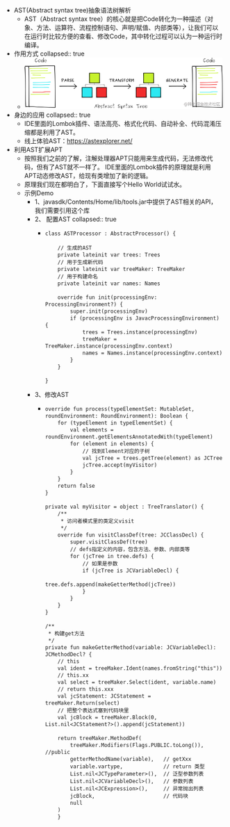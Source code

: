 - AST(Abstract syntax tree)抽象语法树解析
	- AST（Abstract syntax tree）的核心就是把Code转化为一种描述（对象、方法、运算符、流程控制语句、声明/赋值、内部类等），让我们可以在运行时比较方便的查看、修改Code，其中转化过程可以认为一种运行时编译。
- 作用方式
  collapsed:: true
	- ![image.png](../assets/image_1684397753467_0.png)
- 身边的应用
  collapsed:: true
	- IDE里面的Lombok插件、语法高亮、格式化代码、自动补全、代码混淆压缩都是利用了AST。
	- 线上体验AST：https://astexplorer.net/
- 利用AST扩展APT
	- 按照我们之前的了解，注解处理器APT只能用来生成代码，无法修改代码，但有了AST就不一样了。
	  IDE里面的Lombok插件的原理就是利用APT动态修改AST，给现有类增加了新的逻辑。
	- 原理我们现在都明白了，下面直接写个Hello World试试水。
	- 示例Demo
		- 1、javasdk/Contents/Home/lib/tools.jar中提供了AST相关的API，我们需要引用这个库
		- 2、 配置AST
		  collapsed:: true
			- ```
			  class ASTProcessor : AbstractProcessor() {
			  
			      // 生成的AST
			      private lateinit var trees: Trees
			      // 用于生成新代码
			      private lateinit var treeMaker: TreeMaker
			      // 用于构建命名
			      private lateinit var names: Names
			  
			      override fun init(processingEnv: ProcessingEnvironment?) {
			          super.init(processingEnv)
			          if (processingEnv is JavacProcessingEnvironment) {
			              trees = Trees.instance(processingEnv)
			              treeMaker = TreeMaker.instance(processingEnv.context)
			              names = Names.instance(processingEnv.context)
			          }
			      }
			  
			  }    
			  ```
		- 3、修改AST
			- ```
			  override fun process(typeElementSet: MutableSet, roundEnvironment: RoundEnvironment): Boolean {
			      for (typeElement in typeElementSet) {
			          val elements = roundEnvironment.getElementsAnnotatedWith(typeElement)
			          for (element in elements) {
			              // 找到Element对应的子树
			              val jcTree = trees.getTree(element) as JCTree
			              jcTree.accept(myVisitor)
			          }
			      }
			      return false
			  }
			  
			  private val myVisitor = object : TreeTranslator() {
			      /**
			       * 访问者模式里的类定义visit
			       */
			      override fun visitClassDef(tree: JCClassDecl) {
			          super.visitClassDef(tree)
			          // defs指定义的内容，包含方法、参数、内部类等
			          for (jcTree in tree.defs) {
			              // 如果是参数
			              if (jcTree is JCVariableDecl) {
			                  tree.defs.append(makeGetterMethod(jcTree))
			              }
			          }
			      }
			  }
			  
			  /**
			   * 构建get方法
			   */
			  private fun makeGetterMethod(variable: JCVariableDecl): JCMethodDecl? {
			      // this
			      val ident = treeMaker.Ident(names.fromString("this"))
			      // this.xx
			      val select = treeMaker.Select(ident, variable.name)
			      // return this.xxx
			      val jcStatement: JCStatement = treeMaker.Return(select)
			      // 把整个表达式塞到代码块里
			      val jcBlock = treeMaker.Block(0, List.nil<JCStatement?>().append(jcStatement))
			  
			      return treeMaker.MethodDef(
			          treeMaker.Modifiers(Flags.PUBLIC.toLong()), //public
			          getterMethodName(variable),   // getXxx
			          variable.vartype,             // return 类型
			          List.nil<JCTypeParameter>(),  // 泛型参数列表
			          List.nil<JCVariableDecl>(),   // 参数列表
			          List.nil<JCExpression>(),     // 异常抛出列表
			          jcBlock,                      // 代码块
			          null
			      )
			      }
			  ```